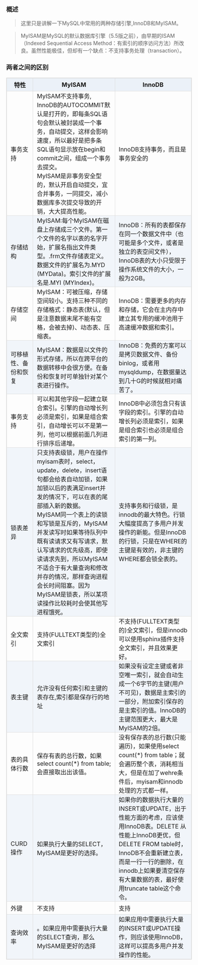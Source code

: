 <style>
table {
    width: 100%; /*表格宽度*/
    max-width: 65em; /*表格最大宽度，避免表格过宽*/
    border: 1px solid #dedede; /*表格外边框设置*/
    margin: 15px auto; /*外边距*/
    border-collapse: collapse; /*使用单一线条的边框*/
    empty-cells: show; /*单元格无内容依旧绘制边框*/
}
table th,
table td {
  height: 35px; /*统一每一行的默认高度*/
  border: 1px solid #dedede; /*内部边框样式*/
  padding: 0 10px; /*内边距*/
}
table th {
    font-weight: bold; /*加粗*/
    text-align: center !important; /*内容居中，加上 !important 避免被 Markdown 样式覆盖*/
    background: rgba(158,188,226,0.2); /*背景色*/
}
table tbody tr:nth-child(2n) {
    background: rgba(158,188,226,0.12); 
}
table tr:hover {
    background: #efefef; 
}
table th {
    white-space: nowrap; /*表头内容强制在一行显示*/
}
</style>
### 概述

>这里只是讲解一下MySQL中常用的两种存储引擎,InnoDB和MyISAM。

>MyISAM是MySQL的默认数据库引擎（5.5版之前），由早期的ISAM（Indexed Sequential Access Method：有索引的顺序访问方法）所改良。虽然性能极佳，但却有一个缺点：不支持事务处理（transaction）。


### 两者之间的区别

| 特性 |MyISAM   |  InnoDB |
|--| --| --|
|事务支持  |MyISAM不支持事务, InnoDB的AUTOCOMMIT默认是打开的，即每条SQL语句会默认被封装成一个事务，自动提交，这样会影响速度，所以最好是把多条SQL语句显示放在begin和commit之间，组成一个事务去提交。<br/> MyISAM是非事务安全型的，默认开启自动提交，宜合并事务，一同提交，减小数据库多次提交导致的开销，大大提高性能。| InnoDB支持事务，而且是事务安全的
| 存储结构 | MyISAM:每个MyISAM在磁盘上存储成三个文件。第一个文件的名字以表的名字开始，扩展名指出文件类型。.frm文件存储表定义。数据文件的扩展名为.MYD (MYData)。索引文件的扩展名是.MYI (MYIndex)。  | InnoDB：所有的表都保存在同一个数据文件中（也可能是多个文件，或者是独立的表空间文件），InnoDB表的大小只受限于操作系统文件的大小，一般为2GB。|
| 存储空间 |MyISAM：可被压缩，存储空间较小。支持三种不同的存储格式：静态表(默认，但是注意数据末尾不能有空格，会被去掉)、动态表、压缩表。   | InnoDB：需要更多的内存和存储，它会在主内存中建立其专用的缓冲池用于高速缓冲数据和索引。  |
| 可移植性、备份和恢复 |MyISAM：数据是以文件的形式存储，所以在跨平台的数据转移中会很方便。在备份和恢复时可单独针对某个表进行操作。   |InnoDB：免费的方案可以是拷贝数据文件、备份 binlog，或者用 mysqldump，在数据量达到几十G的时候就相对痛苦了。   |
|事务支持  |   可以和其他字段一起建立联合索引。引擎的自动增长列必须是索引，如果是组合索引，自动增长可以不是第一列，他可以根据前面几列进行排序后递增。|   InnoDB中必须包含只有该字段的索引。引擎的自动增长列必须是索引，如果是组合索引也必须是组合索引的第一列。|
| 锁表差异 |只支持表级锁，用户在操作myisam表时，select，update，delete，insert语句都会给表自动加锁，如果加锁以后的表满足insert并发的情况下，可以在表的尾部插入新的数据。<br>MyISAM同一个表上的读锁和写锁是互斥的，MyISAM并发读写时如果等待队列中既有读请求又有写请求，默认写请求的优先级高，即使读请求先到，所以MyISAM不适合于有大量查询和修改并存的情况，那样查询进程会长时间阻塞。因为MyISAM是锁表，所以某项读操作比较耗时会使其他写进程饿死。| 支持事务和行级锁，是innodb的最大特色。行锁大幅度提高了多用户并发操作的新能。但是InnoDB的行锁，只是在WHERE的主键是有效的，非主键的WHERE都会锁全表的。  |
|全文索引  |支持(FULLTEXT类型的)全文索引   |  不支持(FULLTEXT类型的)全文索引，但是innodb可以使用sphinx插件支持全文索引，并且效果更好。 |
| 表主键 |允许没有任何索引和主键的表存在,索引都是保存行的地址   |  如果没有设定主键或者非空唯一索引，就会自动生成一个6字节的主键(用户不可见)，数据是主索引的一部分，附加索引保存的是主索引的值。InnoDB的主键范围更大，最大是MyISAM的2倍。 |
| 表的具体行数 |  保存有表的总行数，如果select count(*) from table;会直接取出出该值。 | 没有保存表的总行数(只能遍历)，如果使用select count(*) from table；就会遍历整个表，消耗相当大，但是在加了wehre条件后，myisam和innodb处理的方式都一样。  |
|  CURD操作| 如果执行大量的SELECT，MyISAM是更好的选择。  | 如果你的数据执行大量的INSERT或UPDATE，出于性能方面的考虑，应该使用InnoDB表。DELETE 从性能上InnoDB更优，但DELETE FROM table时，InnoDB不会重新建立表，而是一行一行的删除，在innodb上如果要清空保存有大量数据的表，最好使用truncate table这个命令。  |
|外键  | 不支持  |支持   |
|查询效率  |   。如果应用中需要执行大量的SELECT查询，那么MyISAM是更好的选择| 如果应用中需要执行大量的INSERT或UPDATE操作，则应该使用InnoDB，这样可以提高多用户并发操作的性能。  |
